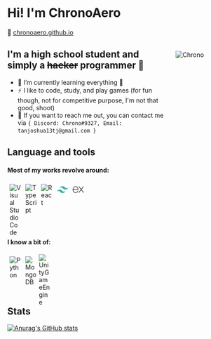 # Hi! I'm ChronoAero
🔗 [chronoaero.github.io](https://chronoaero.github.io)

<img align="right" alt="Chrono" src="https://chronoaero.github.io/view/public/chrono_scaled.png" style="height:25vw; min-width:100px; min-height:300px; max-width:300px; max-height:300px; padding:20px"/>

## I'm a high school student and simply a ~~hacker~~ programmer 👾

- 🌱 I’m currently learning everything 🤣
- ⚡ I like to code, study, and play games (for fun though, not for competitive purpose, I'm not that good, shoot)
- 💬 If you want to reach me out, you can contact me via ```{ Discord: Chrono#9327, Email: tanjoshua13tj@gmail.com }```
 
## Language and tools

#### Most of my works revolve around:

<img align="left" alt="Visual Studio Code" width="26px" src="https://cdn.jsdelivr.net/gh/devicons/devicon/icons/vscode/vscode-original.svg" style="padding:5px;" />
<img align="left" alt="TypeScript" width="26px" src="https://cdn.jsdelivr.net/gh/devicons/devicon/icons/typescript/typescript-original.svg" style="padding:5px;" />
<img align="left" alt="React" width="26px" src="https://cdn.jsdelivr.net/gh/devicons/devicon/icons/react/react-original.svg" style="padding:5px;" />
<img align="left" alt="TailwindCSS" width="26px" src="https://github.com/devicons/devicon/blob/v2.14.0/icons/tailwindcss/tailwindcss-plain.svg" style="padding:5px;" />
<img align="left" alt="Express" width="26px"  src="https://github.com/devicons/devicon/blob/v2.14.0/icons/express/express-original.svg" style="padding:5px;" />

<br/>
<br/>

<h4 style="clear:both;"> I know a bit of: </h4>

<img align="left" alt="Python" width="26px" src="https://upload.wikimedia.org/wikipedia/commons/c/c3/Python-logo-notext.svg" style="padding:5px;" />
<img align="left" alt="MongoDB" width="26px" src="https://cdn.jsdelivr.net/gh/devicons/devicon/icons/mongodb/mongodb-original.svg" style="padding:5px;" />
<img align="left" alt="UnityGameEngine" width="26px" src="https://i.redd.it/tu3gt6ysfxq71.png" style="padding:5px margin-top:5px;" />

<br/>
<br/>

<h2 style="clear:both;"> Stats </h2>

[![Anurag's GitHub stats](https://github-readme-stats.vercel.app/api?username=chronoaero)](https://github.com/anuraghazra/github-readme-stats)
<!---
ChronoAero/ChronoAero is a ✨ special ✨ repository because its `README.md` (this file) appears on your GitHub profile.
You can click the Preview link to take a look at your changes.
--->
<!---
ChronoAero/ChronoAero is a ✨ special ✨ repository because its `README.md` (this file) appears on your GitHub profile.
You can click the Preview link to take a look at your changes.
--->
